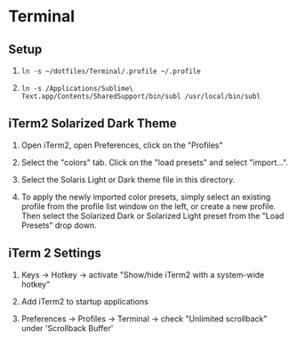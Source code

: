 Terminal
========

## Setup

1. ```ln -s ~/dotfiles/Terminal/.profile ~/.profile```

2. ```ln -s /Applications/Sublime\ Text.app/Contents/SharedSupport/bin/subl /usr/local/bin/subl```

## iTerm2 Solarized Dark Theme

1. Open iTerm2, open Preferences, click on the "Profiles"

2. Select the "colors" tab. Click on the "load presets" and select "import...".

3. Select the Solaris Light or Dark theme file in this directory.

4. To apply the newly imported color presets, simply select an existing profile from the profile list window on the left, or create a new profile. Then select the Solarized Dark or Solarized Light preset from the "Load Presets" drop down.

## iTerm 2 Settings

1. Keys -> Hotkey -> activate "Show/hide iTerm2 with a system-wide hotkey"

2. Add iTerm2 to startup applications

3. Preferences -> Profiles -> Terminal -> check "Unlimited scrollback" under 'Scrollback Buffer'
